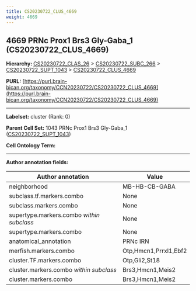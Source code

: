 ```yaml
---
title: CS20230722_CLUS_4669
weight: 4669
---
```

## 4669 PRNc Prox1 Brs3 Gly-Gaba_1 (CS20230722_CLUS_4669)
<b>Hierarchy: </b>
[CS20230722_CLAS_26](../CS20230722_CLAS_26) >
[CS20230722_SUBC_266](../CS20230722_SUBC_266) >
[CS20230722_SUPT_1043](../CS20230722_SUPT_1043) >
[CS20230722_CLUS_4669](../CS20230722_CLUS_4669)

**PURL:** [https://purl.brain-bican.org/taxonomy/CCN20230722/CS20230722_CLUS_4669](https://purl.brain-bican.org/taxonomy/CCN20230722/CS20230722_CLUS_4669)

---


**Labelset:** cluster (Rank: 0)

**Parent Cell Set:** 1043 PRNc Prox1 Brs3 Gly-Gaba_1 ([CS20230722_SUPT_1043](../CS20230722_SUPT_1043))



**Cell Ontology Term:** 

[MARKER GENES.]: #


---

[TRANSFERRED ANNOTATIONS.]: #


[AUTHOR ANNOTATION FIELDS.]: #


**Author annotation fields:**

| Author annotation | Value |
|-------------------|-------|
|neighborhood|MB-HB-CB-GABA|
|subclass.tf.markers.combo|None|
|subclass.markers.combo|None|
|supertype.markers.combo _within subclass_|None|
|supertype.markers.combo|None|
|anatomical_annotation|PRNc IRN|
|merfish.markers.combo|Otp,Hmcn1,Prrxl1,Ebf2|
|cluster.TF.markers.combo|Otp,Gli2,St18|
|cluster.markers.combo _within subclass_|Brs3,Hmcn1,Meis2|
|cluster.markers.combo|Brs3,Hmcn1,Meis2|

